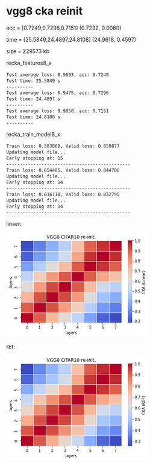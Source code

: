 # vgg8 cka reinit
acc = [0.7249,0.7296,0.7151]  (0.7232, 0.0060)

time = [25.5849,24.4897,24.8108]  (24.9618, 0.4597)

size = 229573 kb

recka_features8_x
```
Test average loss: 0.9893, acc: 0.7249
Test time: 25.5849 s
----------
Test average loss: 0.9475, acc: 0.7296
Test time: 24.4897 s
----------
Test average loss: 0.9858, acc: 0.7151
Test time: 24.8108 s
----------
```

recka_train_model8_x
```
Train loss: 0.583869, Valid loss: 0.859877
Updating model file...
Early stopping at: 15
----------------------------------------------
Train loss: 0.654485, Valid loss: 0.844786
Updating model file...
Early stopping at: 14
----------------------------------------------
Train loss: 0.616110, Valid loss: 0.832795
Updating model file...
Early stopping at: 14
----------------------------------------------
```

linaer:

![recka8linear](recka8linear.png)

rbf:

![recka8rbf](recka8rbf.png)
